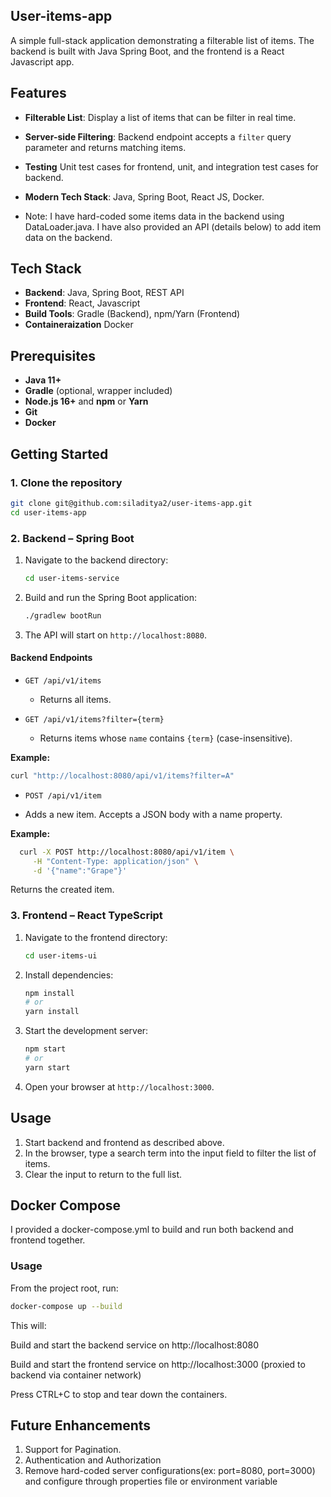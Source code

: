 ## User-items-app

A simple full-stack application demonstrating a filterable list of items. The backend is built with Java Spring Boot, and the frontend is a React Javascript app.

## Features

* **Filterable List**: Display a list of items that can be filter in real time.
* **Server-side Filtering**: Backend endpoint accepts a `filter` query parameter and returns matching items.
* **Testing** Unit test cases for frontend, unit, and integration test cases for backend.
* **Modern Tech Stack**: Java, Spring Boot, React JS, Docker.

* Note: I have hard-coded some items data in the backend using DataLoader.java. I have also provided an API (details below) to add item data on the backend.
## Tech Stack

* **Backend**: Java, Spring Boot, REST API
* **Frontend**: React, Javascript
* **Build Tools**: Gradle (Backend), npm/Yarn (Frontend)
* **Containeraization** Docker

## Prerequisites

* **Java 11+**
* **Gradle** (optional, wrapper included)
* **Node.js 16+** and **npm** or **Yarn**
* **Git**
* **Docker**

## Getting Started

### 1. Clone the repository

```bash
git clone git@github.com:siladitya2/user-items-app.git
cd user-items-app
```

### 2. Backend – Spring Boot

1. Navigate to the backend directory:

   ```bash
   cd user-items-service
   ```
2. Build and run the Spring Boot application:

   ```bash
   ./gradlew bootRun
   ```
3. The API will start on `http://localhost:8080`.

#### Backend Endpoints

* `GET /api/v1/items`

    * Returns all items.
* `GET /api/v1/items?filter={term}`

    * Returns items whose `name` contains `{term}` (case-insensitive).

**Example:**

```bash
curl "http://localhost:8080/api/v1/items?filter=A"
```

*  `POST /api/v1/item`

* Adds a new item. Accepts a JSON body with a name property.

**Example:**
  
```bash
  curl -X POST http://localhost:8080/api/v1/item \
     -H "Content-Type: application/json" \
     -d '{"name":"Grape"}'
```
Returns the created item.

### 3. Frontend – React TypeScript

1. Navigate to the frontend directory:

   ```bash
   cd user-items-ui
   ```
2. Install dependencies:

   ```bash
   npm install
   # or
   yarn install
   ```
3. Start the development server:

   ```bash
   npm start
   # or
   yarn start
   ```
4. Open your browser at `http://localhost:3000`.

## Usage

1. Start backend and frontend as described above.
2. In the browser, type a search term into the input field to filter the list of items.
3. Clear the input to return to the full list.


## Docker Compose

I provided a docker-compose.yml to build and run both backend and frontend together.

### Usage

From the project root, run:

   ```bash
docker-compose up --build
   ```

This will:

Build and start the backend service on http://localhost:8080

Build and start the frontend service on http://localhost:3000 (proxied to backend via container network)

Press CTRL+C to stop and tear down the containers.

## Future Enhancements
1. Support for Pagination.
2. Authentication and Authorization
3. Remove hard-coded server configurations(ex: port=8080, port=3000) and configure through properties file or environment variable
